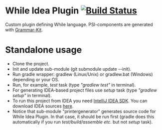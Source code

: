 # While Idea Plugin [![Build Status](https://travis-ci.org/anlun/whileLang-idea-plugin.svg)](https://travis-ci.org/anlun/whileLang-idea-plugin)
Custom plugin defining While language. PSI-components are generated with [Grammar-Kit](https://github.com/JetBrains/Grammar-Kit).

# Standalone usage
* Clone the project.
* Init and update sub-module (git submodule update --init).
* Run gradle wrapper: gradlew (Linux/Unix) or gradlew.bat (Windows) depending or your OS.
* Run, for example, *test* task (type *"gradlew test"* in terminal).
* For generating IDEA-based project files use *setup* task (type *"gradlew setup"* in terminal).
* To run this project from IDEA you need [IntelliJ IDEA SDK](https://www.jetbrains.com/idea/help/sdks-intellij-idea.html). You can download IDEA sources [here](http://www.jetbrains.org/display/IJOS/Download).
* Notice that sub-module "printergenerator" generates source code for While Idea Plugin. In that case, it should be run first (gradle does this automatically if you run *test/build/assemble etc*. but not *setup* task).
 

